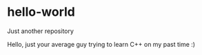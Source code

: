 # hello-world
Just another repository

Hello, just your average guy trying to learn C++ on my past time :)
